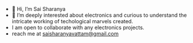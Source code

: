 - 👋 Hi, I’m Sai Sharanya
- 👀 I’m deeply interested about electronics and curious to understand the intricate working of techological marvels created. 
- I am open to collaborate with any electronics projects. 
- reach me at saisharanyavattam@gmail.com 

<!---
SaiSharanyaVattam/SaiSharanyaVattam is a ✨ special ✨ repository because its `README.md` (this file) appears on your GitHub profile.
You can click the Preview link to take a look at your changes.
--->
